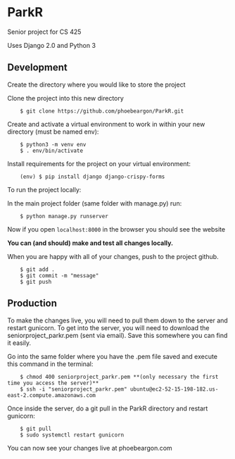 # ParkR
Senior project for CS 425

Uses Django 2.0 and Python 3


Development
------

Create the directory where you would like to store the project

Clone the project into this new directory
```
    $ git clone https://github.com/phoebeargon/ParkR.git
```

Create and activate a virtual environment to work in within your new directory (must be named env):
```
    $ python3 -m venv env
    $ . env/bin/activate
```

Install requirements for the project on your virtual environment:
```
    (env) $ pip install django django-crispy-forms
```


To run the project locally:

In the main project folder (same folder with manage.py) run:
```
    $ python manage.py runserver
```

Now if you open `localhost:8000` in the browser you should see the website

**You can (and should) make and test all changes locally.**


When you are happy with all of your changes, push to the project github.
```
    $ git add .
    $ git commit -m "message"
    $ git push
```



Production
------
To make the changes live, you will need to pull them down to the server and restart gunicorn.
To get into the server, you will need to download the seniorproject_parkr.pem (sent via email). Save this somewhere you can find it easily.

Go into the same folder where you have the .pem file saved and execute this command in the terminal:
```
    $ chmod 400 seniorproject_parkr.pem **(only necessary the first time you access the server)**
    $ ssh -i "seniorproject_parkr.pem" ubuntu@ec2-52-15-198-182.us-east-2.compute.amazonaws.com
```

Once inside the server, do a git pull in the ParkR directory and restart gunicorn:
```
    $ git pull
    $ sudo systemctl restart gunicorn
```


You can now see your changes live at phoebeargon.com